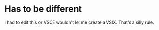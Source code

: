 # Has to be different

I had to edit this or VSCE wouldn't let me create a VSIX. That's a silly rule.
